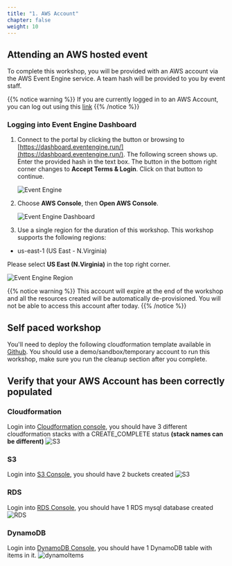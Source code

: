 ```yaml
---
title: "1. AWS Account"
chapter: false
weight: 10
---
```


## Attending an AWS hosted event

To complete this workshop, you will be provided with an AWS account via the AWS Event Engine service. A team hash will be provided to you by event staff.

{{% notice warning %}}
If you are currently logged in to an AWS Account, you can log out using this [link](https://console.aws.amazon.com/console/logout!doLogout)
{{% /notice %}}

### Logging into Event Engine Dashboard

1. Connect to the portal by clicking the button or browsing to [https://dashboard.eventengine.run/](https://dashboard.eventengine.run/). The following screen shows up. Enter the provided hash in the text box. The button in the bottom right corner changes to **Accept Terms & Login**. Click on that button to continue.

   ![Event Engine](/images/setup/event-engine-initial-screen.png)

2. Choose **AWS Console**, then **Open AWS Console**.

   ![Event Engine Dashboard](/images/setup/event-engine-dashboard.png)

3. Use a single region for the duration of this workshop. This workshop supports the following regions:

* us-east-1 (US East - N.Virginia)

Please select **US East (N.Virginia)** in the top right corner.

![Event Engine Region](/images/setup/event-engine-region.png)

{{% notice warning %}}
This account will expire at the end of the workshop and  all the resources created will be automatically de-provisioned. You will not be able to access this account after today.
{{% /notice %}}

## Self paced workshop
You'll need to deploy the following cloudformation template available in [Github](https://raw.githubusercontent.com/aws-samples/aws-modernization-with-bigid/main/bootstrap/bootstrap.yaml).
You should use a demo/sandbox/temporary account to run this workshop, make sure you run the cleanup section after you complete.

## Verify that your AWS Account has been correctly populated

### Cloudformation
Login into [Cloudformation console](https://us-east-1.console.aws.amazon.com/cloudformation/home?region=us-east-1#/stacks), you should have 3 different cloudformation stacks with a CREATE_COMPLETE status __(stack names can be different)__
![S3](/images/setup/cft.png)

### S3
Login into [S3 Console](https://s3.console.aws.amazon.com/s3/buckets?region=us-east-1), you should have 2 buckets created
![S3](/images/setup/s3.png)
### RDS
Login into [RDS Console](https://us-east-1.console.aws.amazon.com/rds/home?region=us-east-1#databases:), you should have 1 RDS mysql database created
![RDS](/images/setup/rds.png)
### DynamoDB
Login into [DynamoDB Console](https://us-east-1.console.aws.amazon.com/dynamodbv2/home?region=us-east-1#item-explorer?), you should have 1 DynamoDB table with items in it.
![dynamoItems](/images/setup/dynamoitems.png)